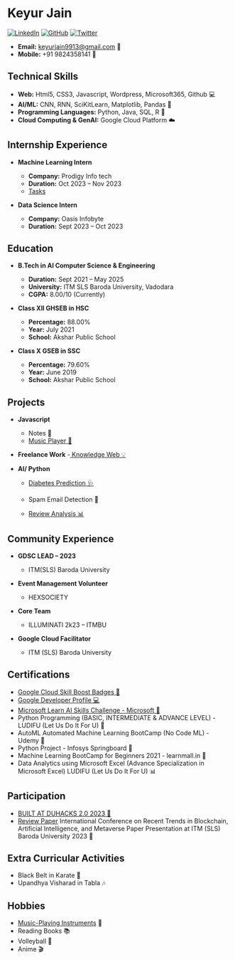 # Keyur Jain

[![LinkedIn](https://img.shields.io/badge/LinkedIn-Keyur_Jain-blue?style=flat&logo=linkedin)](https://www.linkedin.com/in/keyur-jain-469857228/)
[![GitHub](https://img.shields.io/badge/GitHub-Keyur08-black?style=flat&logo=github)](https://github.com/Keyur08)
[![Twitter](https://img.shields.io/badge/Twitter-@keyurjain_2208-blue?style=flat&logo=twitter)](https://twitter.com/KeyurJain_2208)


  
- **Email:** keyurjain9913@gmail.com 📧
- **Mobile:** +91 9824358141 📱

## Technical Skills 

- **Web:** Html5, CSS3, Javascript, Wordpress, Microsoft365, Github 💻
- **AI/ML:** CNN, RNN, SciKitLearn, Matplotlib, Pandas 🤖
- **Programming Languages:** Python, Java, SQL, R 🐍
- **Cloud Computing & GenAI:** Google Cloud Platform ☁️

## Internship Experience

- **Machine Learning Intern**
  - **Company:** Prodigy Info tech
  - **Duration:** Oct 2023 – Nov 2023
  - <a href="https://github.com/Keyur08/OIBSIP" target="_blank">Tasks </a>

- **Data Science Intern**
  - **Company:** Oasis Infobyte
  - **Duration:** Sept 2023 – Oct 2023

## Education


- **B.Tech in AI Computer Science & Engineering**
  - **Duration:** Sept 2021 – May 2025
  - **University:** ITM SLS Baroda University, Vadodara
  - **CGPA:** 8.00/10 (Currently)

- **Class XII GHSEB in HSC**
  - **Percentage:** 88.00%
  - **Year:** July 2021
  - **School:** Akshar Public School

- **Class X GSEB in SSC**
  - **Percentage:** 79.60%
  - **Year:** June 2019
  - **School:** Akshar Public School

## Projects

- **Javascript**
  - Notes 📝
  - <a href="https://keyur08.github.io/DIl-e-Khwaish/" target="_blank"> Music Player 🎵</a>

- **Freelance Work**
  -<a href="https://github.com/Keyur08/Knowledge_web" target="_blank"> Knowledge Web 💡</a>

- **AI/ Python**
  - <a href="https://github.com/Keyur08/diabetics-prediction-using-knn" target="_blank">Diabetes Prediction 🩺 </a>
    
  - Spam Email Detection 🚫
  - <a href="https://github.com/Keyur08/Review_Prediction" target="_blank">Review Analysis 📊 </a>

## Community Experience

- **GDSC LEAD – 2023**
  - ITM(SLS) Baroda University

- **Event Management Volunteer**
  - HEXSOCIETY

- **Core Team**
  - ILLUMINATI 2k23 – ITMBU

- **Google Cloud Facilitator**
  - ITM (SLS) Baroda University

## Certifications

- <a href="https://www.cloudskillsboost.google/public_profiles/d91ee41a-95fe-4029-97d5-fb1cb570ff5d" target="_blank">Google Cloud Skill Boost Badges 🏅</a>
- <a href="https://developers.google.com/profile/u/KeyurJain" target="_blank">Google Developer Profile 💻 </a>
- <a href="https://learn.microsoft.com/en-us/users/keyurjain-1615/" target="_blank">Microsoft Learn AI Skills Challenge - Microsoft 🚀</a>
- Python Programming (BASIC, INTERMEDIATE & ADVANCE LEVEL) - LUDIFU (Let Us Do It For U) 🐍
- AutoML Automated Machine Learning BootCamp (No Code ML) - Udemy 🤖
- Python Project - Infosys Springboard 🐍
- Machine Learning BootCamp for Beginners 2021 - learnmall.in 🤖
- Data Analytics using Microsoft Excel (Advance Specialization in Microsoft Excel) LUDIFU (Let Us Do It For U) 📊

## Participation

- <a href="https://devfolio.co/projects/snap-seek-e063" target="_blank">BUILT AT DUHACKS 2.0 2023 🚀</a>
- <a href="https://drive.google.com/file/d/1JBShWvdExJ8gENqfDUPzfLX1zU7bHC8-/view" target="_blank">Review Paper</a> International Conference on Recent Trends in Blockchain, Artificial Intelligence, and Metaverse Paper Presentation at ITM (SLS) Baroda University 2023 📝

## Extra Curricular Activities
- Black Belt in Karate 🥋
- Upandhya Visharad in Tabla 🎶

## Hobbies
- <a href="https://www.youtube.com/@keyurjain7109">Music-Playing Instruments</a> 🎸
- Reading Books 📚
- Volleyball 🏐
- Anime 🎬

